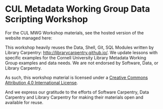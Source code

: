 CUL Metadata Working Group Data Scripting Workshop
==================================================

For the CUL MWG Workshop materials, see the hosted version of the website managed here:

This workshop heavily reuses the Data, Shell, Git, SQL Modules written by Library Carpentry: <http://librarycarpentry.github.io/>. We update lessons with specific examples for the Cornell University Library Metadata Working Group examples and data needs. We are not endorsed by Software, Data, or Library Carpentry.

As such, this workshop material is licensed under a [Creative Commons Attribution 4.0 International License](http://creativecommons.org/licenses/by/4.0/).

And we express our gratitude to the efforts of Software Carpentry, Data Carpentry and Library Carpentry for making their materials open and available for reuse.